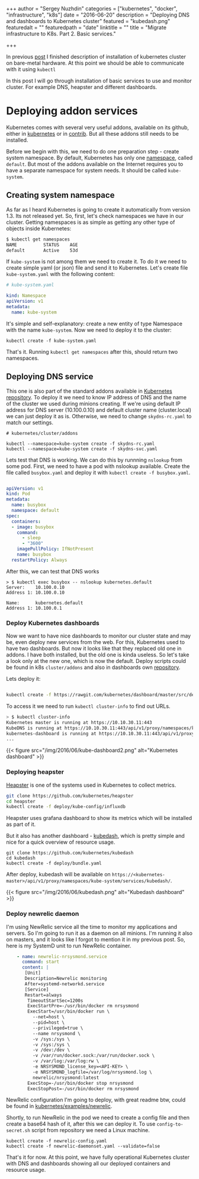 +++
author = "Sergey Nuzhdin"
categories = ["kubernetes", "docker", "infrastructure", "k8s"]
date = "2016-06-20"
description = "Deploying DNS and dashboards to Kubernetes cluster"
featured = "kubedash.png"
featuredalt = ""
featuredpath = "date"
linktitle = ""
title = "Migrate infrastructure to K8s. Part 2. Basic services."

+++

In previous [post](/post/migrate-infrastructure-to-kubernetes-building-baremetal-cluster/)
I finished description of installation of kubernetes cluster on bare-metal hardware.
At this point we should be able to communicate with it using `kubectl`

In this post I will go through installation of basic services to use and monitor cluster.
For example DNS, heapster and different dashboards.
<!-- more -->


# Deploying addon services

Kubernetes comes with several very useful addons, available on its github,
either in [kubernetes](https://github.com/kubernetes/kubernetes) or in [contrib](https://github.com/kubernetes/contrib).
But all these addons still needs to be installed.

Before we begin with this, we need to do one preparation step - create system namespace.
By default, Kubernetes has only one [namespace](http://kubernetes.io/docs/user-guide/namespaces/), called `default`.
But most of the addons available on the Internet requires you to have a separate namespace for system needs.
It should be called `kube-system`.

## Creating system namespace
As far as I heard Kubernetes is going to create it automatically from version 1.3.
Its not released yet. So, first, let's check namespaces we have in our cluster.
Getting namespaces is as simple as getting any other type of objects inside Kubernetes:

```bash
$ kubectl get namespaces
NAME          STATUS    AGE
default       Active    53d
```

If `kube-system` is not among them we need to create it.
To do it we need to create simple yaml (or json) file and send it to Kubernetes.
Let's create file `kube-system.yaml` with the following content:


```yaml
# kube-system.yaml

kind: Namespace
apiVersion: v1
metadata:
  name: kube-system

```

It's simple and self-explanatory: create a new entity of type Namespace with the name `kube-system`.
Now we need to deploy it to the cluster:

```
kubectl create -f kube-system.yaml
```

That's it. Running `kubectl get namespaces` after this, should return two namespaces.


## Deploying DNS service

This one is also part of the standard addons available in [Kubernetes repository](https://github.com/kubernetes/kubernetes).
To deploy it we need to know IP address of DNS and the name of the cluster we used during minions creating.
If we're using default IP address for DNS server (10.100.0.10) and
default cluster name (cluster.local) we can just deploy it as is.
Otherwise, we need to change `skydns-rc.yaml` to match our settings.

```
# kubernetes/cluster/addons

kubectl --namespace=kube-system create -f skydns-rc.yaml
kubectl --namespace=kube-system create -f skydns-svc.yaml
```

Lets test that DNS is working. We can do this by runnning `nslookup` from some pod.
First, we need to have a pod with nslookup available.
Create the file called `busybox.yaml` and deploy it with `kubectl create -f busybox.yaml`.

```busybox.yaml

apiVersion: v1
kind: Pod
metadata:
  name: busybox
  namespace: default
spec:
  containers:
  - image: busybox
    command:
      - sleep
      - "3600"
    imagePullPolicy: IfNotPresent
    name: busybox
  restartPolicy: Always
```

After this, we can test that DNS works

```
> $ kubectl exec busybox -- nslookup kubernetes.default
Server:    10.100.0.10
Address 1: 10.100.0.10

Name:      kubernetes.default
Address 1: 10.100.0.1

```


### Deploy Kubernetes dashboards

Now we want to have nice dashboards to monitor our cluster state and may be, even deploy new services from the web.
For this, Kubernetes used to have two dashboards. But now it looks like that they replaced old one in addons.
I have both installed, but the old one is kinda useless. So let's take a look only at the new one, which is now the default.
Deploy scripts could be found in k8s `cluster/addons` and also in dashboards own [repository](https://github.com/kubernetes/dashboard).

Lets deploy it:

```bash

kubectl create -f https://rawgit.com/kubernetes/dashboard/master/src/deploy/kubernetes-dashboard.yaml
```

To access it we need to run `kubectl cluster-info` to find out URLs.

```bash
> $ kubectl cluster-info
Kubernetes master is running at https://10.10.30.11:443
KubeDNS is running at https://10.10.30.11:443/api/v1/proxy/namespaces/kube-system/services/kube-dns
kubernetes-dashboard is running at https://10.10.30.11:443/api/v1/proxy/namespaces/kube-system/services/kubernetes-dashboard
...
```

{{< figure src="/img/2016/06/kube-dashboard2.png" alt="Kubernetes dashboard" >}}

### Deploying heapster

[Heapster](https://github.com/kubernetes/heapster) is one of the systems used in Kubernetes to collect metrics.

```bash
git clone https://github.com/kubernetes/heapster
cd heapster
kubectl create -f deploy/kube-config/influxdb
```

Heapster uses grafana dashboard to show its metrics which will be installed as part of it.

But it also has another dashboard - [kubedash](https://github.com/kubernetes/kubedash),
 which is pretty simple and nice for a quick overview of resource usage.

```
git clone https://github.com/kubernetes/kubedash
cd kubedash
kubectl create -f deploy/bundle.yaml
```

After deploy, kubedash will be available on `https://<kubernetes-master>/api/v1/proxy/namespaces/kube-system/services/kubedash/`.

{{< figure src="/img/2016/06/kubedash.png" alt="Kubedash dashboard" >}}


### Deploy newrelic daemon

I'm using NewRelic service all the time to monitor my applications and servers.
So I'm going to run it as a daemon on all minions.
I'm running it also on masters, and it looks like I forgot to mention it in my previous post.
So, here is my SystemD unit to run NewRelic container.

```yaml
    - name: newrelic-nrsysmond.service
      command: start
      content: |
       [Unit]
       Description=Newrelic monitoring
       After=systemd-networkd.service
       [Service]
       Restart=always
        TimeoutStartSec=1200s
        ExecStartPre=-/usr/bin/docker rm nrsysmond
        ExecStart=/usr/bin/docker run \
          --net=host \
          --pid=host \
          --privileged=true \
          --name nrsysmond \
          -v /sys:/sys \
          -v /sys:/sys \
          -v /dev:/dev \
          -v /var/run/docker.sock:/var/run/docker.sock \
          -v /var/log:/var/log:rw \
          -e NRSYSMOND_license_key=<API-KEY> \
          -e NRSYSMOND_logfile=/var/log/nrsysmond.log \
          newrelic/nrsysmond:latest
        ExecStop=-/usr/bin/docker stop nrsysmond
        ExecStopPost=-/usr/bin/docker rm nrsysmond
```

NewRelic configuration I'm going to deploy, with great readme btw,
could be found in [kubernetes/examples/newrelic](https://github.com/kubernetes/kubernetes/tree/master/examples/newrelic).

Shortly, to run NewRelic in the pod we need to create a config file and then create a base64 hash of it, after this we can deploy it.
To use `config-to-secret.sh` script from repository we need a Linux machine.

```
kubectl create -f newrelic-config.yaml
kubectl create -f newrelic-daemonset.yaml --validate=false
```

That's it for now. At this point, we have fully operational Kubernetes cluster with DNS and dashboards showing all our deployed containers and resource usage.
